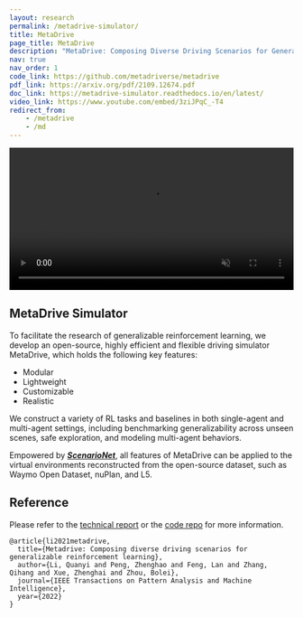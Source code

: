 ```yaml
---
layout: research
permalink: /metadrive-simulator/
title: MetaDrive
page_title: MetaDrive
description: "MetaDrive: Composing Diverse Driving Scenarios for Generalizable Reinforcement Learning"
nav: true
nav_order: 1
code_link: https://github.com/metadriverse/metadrive
pdf_link: https://arxiv.org/pdf/2109.12674.pdf
doc_link: https://metadrive-simulator.readthedocs.io/en/latest/
video_link: https://www.youtube.com/embed/3ziJPqC_-T4
redirect_from:
    - /metadrive
    - /md
---
```


<video style="display:block; width:100%; height:auto;" autoplay="autoplay" muted loop="loop" controls playsinline><source src="https://raw.githubusercontent.com/decisionforce/archive/master/MetaDrive/metadrive_teaser.mp4" type="video/mp4"/></video>


<!--research-section-splitter-->


## MetaDrive Simulator

To facilitate the research of generalizable reinforcement learning, we develop an open-source, highly efficient and flexible driving simulator MetaDrive, which holds the following key features:

* Modular
* Lightweight
* Customizable
* Realistic

We construct a variety of RL tasks and baselines in both single-agent and multi-agent settings, including benchmarking
generalizability across unseen scenes, safe exploration, and modeling multi-agent behaviors.

Empowered by ***[ScenarioNet](../scenarionet)***, all features of MetaDrive can be applied to 
the virtual environments reconstructed from the open-source dataset, such as Waymo Open Dataset, nuPlan, and L5.


<!--research-section-splitter-->


## Reference

Please refer to the [technical report](https://arxiv.org/pdf/2109.12674.pdf) or 
the [code repo](https://github.com/metadriverse/metadrive) for more information.

```plain
@article{li2021metadrive,
  title={Metadrive: Composing diverse driving scenarios for generalizable reinforcement learning},
  author={Li, Quanyi and Peng, Zhenghao and Feng, Lan and Zhang, Qihang and Xue, Zhenghai and Zhou, Bolei},
  journal={IEEE Transactions on Pattern Analysis and Machine Intelligence},
  year={2022}
}
```
